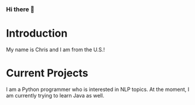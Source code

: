 ### Hi there 👋

# Introduction 
My name is Chris and I am from the U.S.!


# Current Projects 
I am a Python programmer who is interested in NLP topics. At the moment, I am currently trying to learn Java as well.
